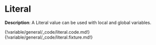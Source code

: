 # Literal

__Description__: A Literal value can be used with local and global variables.

{!variable/general/_code/literal.code.md!}
{!variable/general/_code/literal.fixture.md!}

<div class="cf"></div>
<div class="end"></div>


